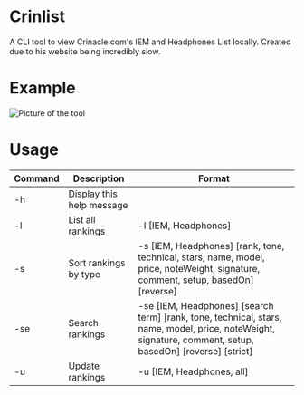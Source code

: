 # Crinlist

A CLI tool to view Crinacle.com's IEM and Headphones List locally. Created due to his website being incredibly slow.

# Example
![Picture of the tool](https://i.imgur.com/h02ZuKl.png)

# Usage
<!---h   --help      Display this help message") \
-l   --list      List all rankings   format: -l [IEM, Headphones] \
-s   --sort      Sort rankings by type   format: -s [IEM, Headphones] [rank, tone, technical, stars, name, model, price, noteWeight, signature, comment, setup, basedOn] [reverse] \
-se  --search    Search rankings     format -se [IEM, Headphones] [search term] [rank, tone, technical, stars, name, model, price, noteWeight, signature, comment, setup, basedOn] [reverse] [strict] \
-u   --update    Update rankings     format: -u [IEM, Headphones, all]
-->

| Command | Description | Format |
|---------|-------------|--------|
| -h      | Display this help message |
| -l      | List all rankings | -l [IEM, Headphones] |
| -s      | Sort rankings by type | -s [IEM, Headphones] [rank, tone, technical, stars, name, model, price, noteWeight, signature, comment, setup, basedOn] [reverse] |
| -se     | Search rankings | -se [IEM, Headphones] [search term] [rank, tone, technical, stars, name, model, price, noteWeight, signature, comment, setup, basedOn] [reverse] [strict] |
| -u      | Update rankings | -u [IEM, Headphones, all] |